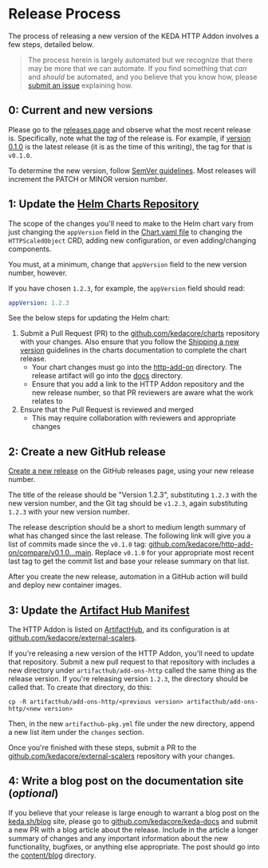 # Release Process

The process of releasing a new version of the KEDA HTTP Addon involves a few steps, detailed below.

>The process herein is largely automated but we recognize that there may be more that we can automate. If you find something that _can_ and _should_ be automated, and you believe that you know how, please [submit an issue](https://github.com/kedacore/http-add-on/issues/new?assignees=&labels=needs-discussion%2Cfeature-request&template=Feature_request.md) explaining how.

## 0: Current and new versions

Please go to the [releases page](https://github.com/kedacore/http-add-on/releases) and observe what the most recent release is. Specifically, note what the _tag_ of the release is. For example, if [version 0.1.0](https://github.com/kedacore/http-add-on/releases/tag/v0.1.0) is the latest release (it is as the time of this writing), the tag for that is `v0.1.0`.

To determine the new version, follow [SemVer guidelines](https://semver.org). Most releases will increment the PATCH or MINOR version number.

## 1: Update the [Helm Charts Repository](https://github.com/kedacore/charts)

The scope of the changes you'll need to make to the Helm chart vary from just changing the `appVersion` field in the [Chart.yaml file](https://github.com/kedacore/charts/blob/master/http-add-on/Chart.yaml) to changing the `HTTPScaledObject` CRD, adding new configuration, or even adding/changing components.

You must, at a minimum, change that `appVersion` field to the new version number, however.

If you have chosen `1.2.3`, for example, the `appVersion` field should read:

```yaml
appVersion: 1.2.3
```

See the below steps for updating the Helm chart:

1. Submit a Pull Request (PR) to the [github.com/kedacore/charts](https://github.com/kedacore/charts) repository with your changes. Also ensure that you follow the [Shipping a new version](https://github.com/kedacore/charts/blob/master/CONTRIBUTING.md#shipping-a-new-version) guidelines in the charts documentation to complete the chart release.
   - Your chart changes must go into the [http-add-on](https://github.com/kedacore/charts/tree/master/http-add-on) directory. The release artifact will go into the [docs](https://github.com/kedacore/charts/tree/master/docs) directory.
   - Ensure that you add a link to the HTTP Addon repository and the new release number, so that PR reviewers are aware what the work relates to
2. Ensure that the Pull Request is reviewed and merged
    - This may require collaboration with reviewers and appropriate changes

## 2: Create a new GitHub release

[Create a new release](https://github.com/kedacore/http-add-on/releases/new) on the GitHub releases page, using your new release number.

The title of the release should be "Version 1.2.3", substituting `1.2.3` with the new version number, and the Git tag should be `v1.2.3`, again substituting `1.2.3` with your new version number.

The release description should be a short to medium length summary of what has changed since the last release. The following link will give you a list of commits made since the `v0.1.0` tag: [github.com/kedacore/http-add-on/compare/v0.1.0...main](https://github.com/kedacore/http-add-on/compare/v0.1.0...main). Replace `v0.1.0` for your appropriate most recent last tag to get the commit list and base your release summary on that list.

After you create the new release, automation in a GitHub action will build and deploy new container images.

## 3: Update the [Artifact Hub Manifest](https://github.com/kedacore/external-scalers/tree/master/artifacthub)

The HTTP Addon is listed on [ArtifactHub](https://artifacthub.io/packages/helm/kedacore/keda-add-ons-http), and its configuration is at [github.com/kedacore/external-scalers](https://github.com/kedacore/external-scalers).

If you're releasing a new version of the HTTP Addon, you'll need to update that repository. Submit a new pull request to that repository with includes a new directory under `artifacthub/add-ons-http` called the same thing as the release version. If you're releasing version `1.2.3`, the directory should be called that. To create that directory, do this:

```
cp -R artifacthub/add-ons-http/<previous version> artifacthub/add-ons-http/<new version>
```

Then, in the new `artifacthub-pkg.yml` file under the new directory, append a new list item under the `changes` section.

Once you're finished with these steps, submit a PR to the [github.com/kedacore/external-scalers](https://github.com/kedacore/external-scalers) repository with your changes.

## 4: Write a blog post on the documentation site (_optional_)

If you believe that your release is large enough to warrant a blog post on the [keda.sh/blog](https://keda.sh/blog/) site, please go to [github.com/kedacore/keda-docs](https://github.com/kedacore/keda-docs) and submit a new PR with a blog article about the release. Include in the article a longer summary of changes and any important information about the new functionality, bugfixes, or anything else appropriate. The post should go into the [content/blog](https://github.com/kedacore/keda-docs/tree/master/content/blog) directory.
